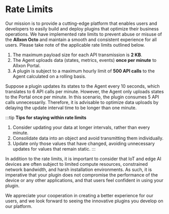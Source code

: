 # Rate Limits

Our mission is to provide a cutting-edge platform that enables users and developers to easily build and deploy plugins that optimize their business operations.
We have implemented rate limits to prevent abuse or misuse of the **Allxon Octo** and maintain a smooth and consistent experience for all users. Please take note of the applicable rate limits outlined below.

1. The maximum payload size for each API transmission is **2 KB**.
2. The Agent uploads data (states, metrics, events) **once per minute** to Allxon Portal.
3. A plugin is subject to a maximum hourly limit of **500 API calls** to the Agent calculated on a rolling basis.

Suppose a plugin updates its states to the Agent every 10 seconds, which translates to 6 API calls per minute. However, the Agent only uploads states to the Portal once per minute. In this scenario, the plugin consumes 5 API calls unnecessarily. Therefore, it is advisable to optimize data uploads by delaying the update interval time to be longer than one minute.

:::tip **Tips for staying within rate limits**

1. Consider updating your data at longer intervals, rather than every minute.
2. Consolidate data into an object and avoid transmitting them individually.
3. Update only those values that have changed, avoiding unnecessary updates for values that remain static.
   :::

In addition to the rate limits, it is important to consider that IoT and edge AI devices are often subject to limited compute resources, constrained network bandwidth, and harsh installation environments. As such, it is imperative that your plugin does not compromise the performance of the device or any other applications, and that users feel confident in using your plugin.

We appreciate your cooperation in creating a better experience for our users, and we look forward to seeing the innovative plugins you develop on our platform.
